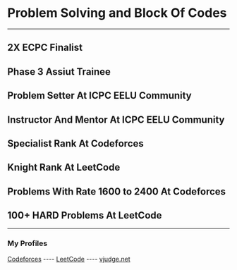 <h1>Problem Solving and Block Of Codes</h1>
<hr>
<h2>2X ECPC Finalist</h2>
<h2>Phase 3 Assiut Trainee</h2>
<h2>Problem Setter At ICPC EELU Community</h2>
<h2>Instructor And Mentor At ICPC EELU Community</h2>
<h2>Specialist Rank At Codeforces</h2>
<h2>Knight Rank At LeetCode</h2>
<h2>Problems With Rate 1600 to 2400 At Codeforces</h2>
<h2>100+ HARD Problems At LeetCode</h2>

<hr>
<h3>My Profiles</h3>

[Codeforces](https://codeforces.com/profile/Ahmed_Sayed-) ----  [LeetCode](https://leetcode.com/u/AhmedSayed1/) ---- [vjudge.net](https://vjudge.net/user/Ahmed_SA)
